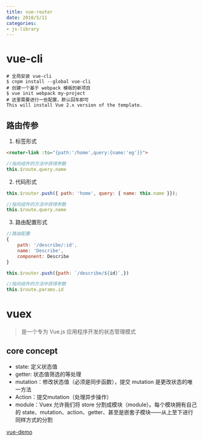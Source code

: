 ```yaml
---
title: vue-router
date: 2018/5/11
categories:
- js-library
---
```

# vue-cli
```shell
# 全局安装 vue-cli
$ cnpm install --global vue-cli
# 创建一个基于 webpack 模板的新项目
$ vue init webpack my-project
# 这里需要进行一些配置，默认回车即可
This will install Vue 2.x version of the template.
```

## 路由传参
1. 标签形式
```html
<router-link :to="{path:'/home',query:{name:'eg'}}">
```
```js
//指向组件的方法中获得参数
this.$route.query.name
```
2. 代码形式
```js
this.$router.push({ path: 'home', query: { name: this.name }});
```
```js
//指向组件的方法中获得参数
this.$route.query.name
```
3. 路由配置形式
```js
//路由配置
{
    path: '/describe/:id',
    name: 'Describe',
    component: Describe
}
```
```js
this.$router.push({path: `/describe/${id}`,})
```
```js
//指向组件的方法中获得参数
this.$route.params.id
```


# vuex
> 是一个专为 Vue.js 应用程序开发的状态管理模式
## core concept
+ state: 定义状态值
+ getter: 状态值筛选的等处理
+ mutation：修改状态值（必须是同步函数），提交 mutation 是更改状态的唯一方法
+ Action：提交mutation（处理异步操作）
+ module：Vuex 允许我们将 store 分割成模块（module）。每个模块拥有自己的 state、mutation、action、getter、甚至是嵌套子模块——从上至下进行同样方式的分割


[vue-demo](vue-demo.egg123123.cn)

